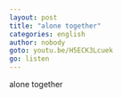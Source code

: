 ```yaml
---
layout: post
title: "alone together"
categories: english
author: nobody
goto: youtu.be/H5ECK3Lcuek
go: listen
---
```

  
alone together

